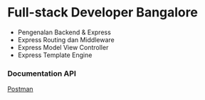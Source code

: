 # Full-stack Developer Bangalore

- Pengenalan Backend & Express
- Express Routing dan Middleware
- Express Model View Controller
- Express Template Engine

### Documentation API
<a href="https://www.postman.com/restless-robot-682177/workspace/public-docs-hogivano/collection/3616267-3887453c-7179-45ec-b4a2-b570292bfbe7?action=share&creator=3616267">Postman</a>